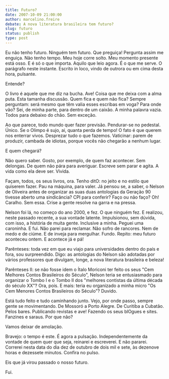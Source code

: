 ```yaml
---
title: Futuro?
date: 2007-10-09 21:00:00
author: marcelino.freire
debate: A nova literatura brasileira tem futuro?
slug: futuro
status: publish 
type: post
---
```


Eu não tenho futuro. Ninguém tem futuro. Que preguiça! Pergunta assim me enguiça. Não tenho tempo. Meu hoje corre solto. Meu momento presente está osso. E é só o que importa. Aquilo que leio agora. É o que me serve. O parágrafo neste instante. Escrito in loco, vindo de outrora ou em cima desta   
hora, pulsante.   
  
Entende?  
  
O livro é aquele que me diz na bucha. Ave! Coisa que me deixa com a alma puta. Esta tamanha discussão. Quem fica e quem não fica? Sempre perguntam: será mesmo que têm valia esses escribas em voga? Para onde vão? Sei, de minha parte, para dentro de um caixão. A minha palavra vazia. Todos para debaixo do chão. Sem exceção.  
  
Ao que parece, todo mundo quer fazer previsão. Pendurar-se no pedestal. Único. Se o Olimpo é sujo, ai, quanta perda de tempo! O fato é que querem nos enterrar vivos. Desprezar tudo o que fazemos. Vaticinar: parem de produzir, cambada de idiotas, porque vocês não chegarão a nenhum lugar.  
  
E quem chegará?  
  
Não quero saber. Gosto, por exemplo, de quem faz acontecer. Sem delongas. De quem não pára para averiguar. Escreve sem parar e agita. A vida como ela deve ser. Vivida.  
  
Façam, todos, os seus livros, ora. Tenho ditO: no jeito e no estilo que quiserem fazer. Pau na máquina, para valer. Já pensou se, a saber, o Nelson de Oliveira antes de organizar as suas duas antologias da Geração 90 tivesse aberto uma sindicância? CPI para conferir? Faço ou não faço? Oh! Caralho. Sem essa. Crise a gente resolve na garra e na pressa.  
  
Nelson foi lá, no começo do ano 2000, e fez. O que ninguém fez. E realizou, neste passado recente, a sua vontade latente. Impulsionou, sem dúvida, com isso, a história de muita gente. Inclusive a minha. Peguei uma caroninha. E fui. Não parei para reclamar. Não sofro de rancores. Nem de medo e de ciúme. E de inveja para mergulhar. Fundo. Repito: meu futuro aconteceu ontem. E acontece já e pá!  
  
Parênteses: toda vez em que eu viajo para universidades dentro do país e fora, sou surpreendido. Digo: as antologias do Nelson são adotadas por vários professores que divulgam, longe, a nova literatura brasileira e beleza!  
  
Parênteses II: se não fosse idem o Ítalo Moriconi ter feito os seus "Cem Melhores Contos Brasileiros do Século", Nelson teria se entusiasmado para organizar o Tombo I e o Tombo II dos "melhores contistas da última década do século XX"? Ora, pois. E mais: teria eu organizado a minha micro "Os Cem Menores Contos Brasileiros do Século"? Duvido.  
  
Está tudo feito e tudo caminhando junto. Vejo, por onde passo, sempre gente se movimentando. De Mossoró a Porto Alegre. De Curitiba a Cubatão. Pelos bares. Publicando revistas e ave! Fazendo os seus blOgues e sites. Fanzines e saraus. Por que não?   
  
Vamos deixar de amolação.  
  
Bravejo: o tempo é este. É agora a pulsação. Independentemente da vontade de quem quer que seja, reinarei e escreverei. E não pararei. Correrei nesta data do dia dez de outubro de dois mil e sete, às dezenove horas e dezessete minutos. Confira no pulso.  
  
Eis que já virou passado o nosso futuro.  
  
Fui.


